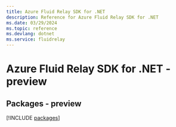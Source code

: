 ```yaml
---
title: Azure Fluid Relay SDK for .NET
description: Reference for Azure Fluid Relay SDK for .NET
ms.date: 03/29/2024
ms.topic: reference
ms.devlang: dotnet
ms.service: fluidrelay
---
```

# Azure Fluid Relay SDK for .NET - preview
## Packages - preview
[!INCLUDE [packages](fluid-relay-index.md)]